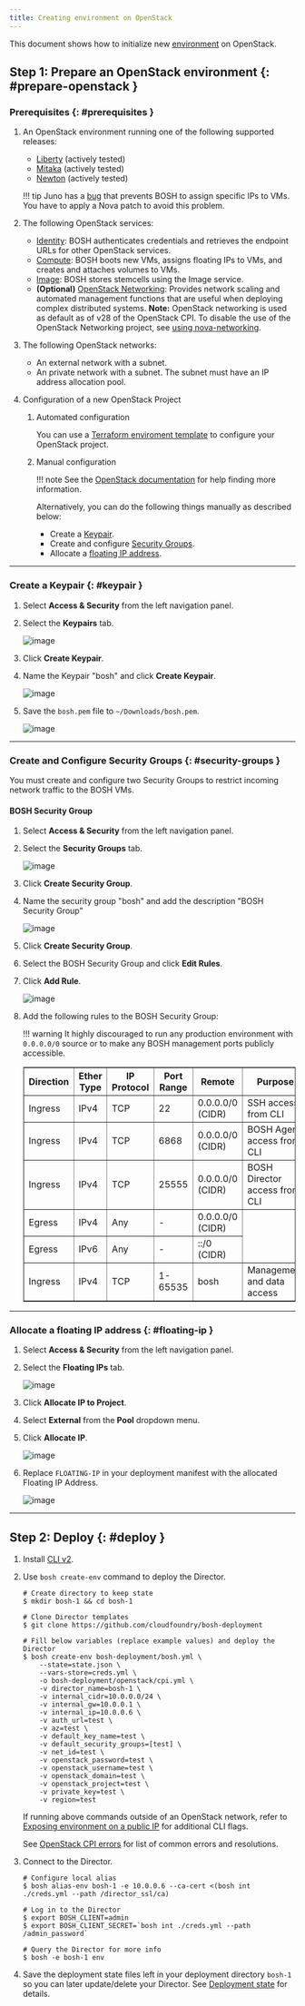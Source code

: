 ```yaml
---
title: Creating environment on OpenStack
---
```


This document shows how to initialize new [environment](terminology.md#environment) on OpenStack.

## Step 1: Prepare an OpenStack environment {: #prepare-openstack }

### Prerequisites {: #prerequisites }

1. An OpenStack environment running one of the following supported releases:
    * [Liberty](http://www.openstack.org/software/liberty) (actively tested)
    * [Mitaka](http://www.openstack.org/software/mitaka) (actively tested)
    * [Newton](http://www.openstack.org/software/newton) (actively tested)

    !!! tip
        Juno has a [bug](https://bugs.launchpad.net/nova/+bug/1396854) that prevents BOSH to assign specific IPs to VMs. You have to apply a Nova patch to avoid this problem.

1. The following OpenStack services:
    * [Identity](https://www.openstack.org/software/releases/ocata/components/keystone):
        BOSH authenticates credentials and retrieves the endpoint URLs for other OpenStack services.
    * [Compute](https://www.openstack.org/software/releases/ocata/components/nova):
        BOSH boots new VMs, assigns floating IPs to VMs, and creates and attaches volumes to VMs.
    * [Image](https://www.openstack.org/software/releases/ocata/components/glance):
        BOSH stores stemcells using the Image service.
    * **(Optional)** [OpenStack Networking](https://www.openstack.org/software/releases/ocata/components/neutron):
        Provides network scaling and automated management functions that are useful when deploying complex distributed systems. **Note:** OpenStack networking is used as default as of v28 of the OpenStack CPI. To disable the use of the OpenStack Networking project, see [using nova-networking](openstack-nova-networking.md).

1. The following OpenStack networks:
    * An external network with a subnet.
    * An private network with a subnet. The subnet must have an IP address allocation pool.

1. Configuration of a new OpenStack Project
    1. Automated configuration

        You can use a [Terraform enviroment template](https://github.com/cloudfoundry-incubator/bosh-openstack-environment-templates/tree/master/bosh-init-tf) to configure your OpenStack project.

    1. Manual configuration

        !!! note
            See the [OpenStack documentation](http://docs.openstack.org/) for help finding more information.

        Alternatively, you can do the following things manually as described below:
        * Create a [Keypair](#keypair).
        * Create and configure [Security Groups](#security-groups).
        * Allocate a [floating IP address](#floating-ip).

---
### Create a Keypair {: #keypair }

1. Select **Access & Security** from the left navigation panel.

1. Select the **Keypairs** tab.

    ![image](images/micro-openstack/keypair.png)

1. Click **Create Keypair**.

1. Name the Keypair "bosh" and click **Create Keypair**.

    ![image](images/micro-openstack/create-keypair.png)

1. Save the `bosh.pem` file to `~/Downloads/bosh.pem`.

    ![image](images/micro-openstack/save-keypair.png)

---
### Create and Configure Security Groups {: #security-groups }

You must create and configure two Security Groups to restrict incoming network traffic to the BOSH VMs.

#### BOSH Security Group

1. Select **Access & Security** from the left navigation panel.

1. Select the **Security Groups** tab.

    ![image](images/micro-openstack/security-groups.png)

1. Click **Create Security Group**.

1. Name the security group "bosh" and add the description "BOSH Security Group"

    ![image](images/micro-openstack/create-bosh-sg.png)

1. Click **Create Security Group**.

1. Select the BOSH Security Group and click **Edit Rules**.

1. Click **Add Rule**.

    ![image](images/micro-openstack/edit-bosh-sg.png)

1. Add the following rules to the BOSH Security Group:

    !!! warning
        It highly discouraged to run any production environment with `0.0.0.0/0` source or to make any BOSH management ports publicly accessible.

    <table border="1" class="nice" >
      <tr>
        <th>Direction</th>
        <th>Ether Type</th>
        <th>IP Protocol</th>
        <th>Port Range</th>
        <th>Remote</th>
        <th>Purpose</th>
      </tr>

      <tr><td>Ingress</td><td>IPv4</td><td>TCP</td><td>22</td><td>0.0.0.0/0 (CIDR)</td><td>SSH access from CLI</td></tr>
      <tr><td>Ingress</td><td>IPv4</td><td>TCP</td><td>6868</td><td>0.0.0.0/0 (CIDR)</td><td>BOSH Agent access from CLI</td></tr>
      <tr><td>Ingress</td><td>IPv4</td><td>TCP</td><td>25555</td><td>0.0.0.0/0 (CIDR)</td><td>BOSH Director access from CLI</td></tr>

      <tr><td>Egress</td><td>IPv4</td><td>Any</td><td>-</td><td>0.0.0.0/0 (CIDR)</td></tr>
      <tr><td>Egress</td><td>IPv6</td><td>Any</td><td>-</td><td>::/0 (CIDR)</td></tr>

      <tr><td>Ingress</td><td>IPv4</td><td>TCP</td><td>1-65535</td><td>bosh</td><td>Management and data access</td></tr>
    </table>

---
### Allocate a floating IP address {: #floating-ip }

1. Select **Access & Security** from the left navigation panel.

1. Select the **Floating IPs** tab.

    ![image](images/micro-openstack/create-floating-ip.png)

1. Click **Allocate IP to Project**.

1. Select **External** from the **Pool** dropdown menu.

1. Click **Allocate IP**.

    ![image](images/micro-openstack/allocate-ip.png)

1. Replace `FLOATING-IP` in your deployment manifest with the allocated Floating IP Address.

    ![image](images/micro-openstack/floating-ip.png)

---
## Step 2: Deploy {: #deploy }

1. Install [CLI v2](./cli-v2.html).

1. Use `bosh create-env` command to deploy the Director.

    ```shell
    # Create directory to keep state
    $ mkdir bosh-1 && cd bosh-1

    # Clone Director templates
    $ git clone https://github.com/cloudfoundry/bosh-deployment

    # Fill below variables (replace example values) and deploy the Director
    $ bosh create-env bosh-deployment/bosh.yml \
        --state=state.json \
        --vars-store=creds.yml \
        -o bosh-deployment/openstack/cpi.yml \
        -v director_name=bosh-1 \
        -v internal_cidr=10.0.0.0/24 \
        -v internal_gw=10.0.0.1 \
        -v internal_ip=10.0.0.6 \
        -v auth_url=test \
        -v az=test \
        -v default_key_name=test \
        -v default_security_groups=[test] \
        -v net_id=test \
        -v openstack_password=test \
        -v openstack_username=test \
        -v openstack_domain=test \
        -v openstack_project=test \
        -v private_key=test \
        -v region=test
    ```

    If running above commands outside of an OpenStack network, refer to [Exposing environment on a public IP](init-external-ip.md) for additional CLI flags.

    See [OpenStack CPI errors](openstack-cpi.md#errors) for list of common errors and resolutions.

1. Connect to the Director.

    ```shell
    # Configure local alias
    $ bosh alias-env bosh-1 -e 10.0.0.6 --ca-cert <(bosh int ./creds.yml --path /director_ssl/ca)

    # Log in to the Director
    $ export BOSH_CLIENT=admin
    $ export BOSH_CLIENT_SECRET=`bosh int ./creds.yml --path /admin_password`

    # Query the Director for more info
    $ bosh -e bosh-1 env
    ```

1. Save the deployment state files left in your deployment directory `bosh-1` so you can later update/delete your Director. See [Deployment state](cli-envs.md#deployment-state) for details.
